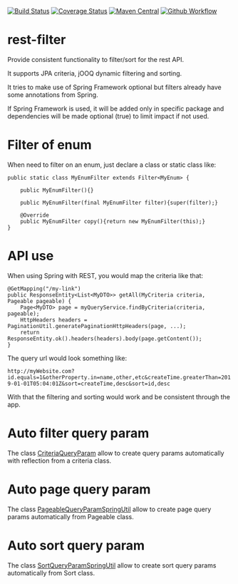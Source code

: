 [![Build Status](https://travis-ci.org/Blackdread/rest-filter.svg?branch=master)](https://travis-ci.org/Blackdread/rest-filter)
[![Coverage Status](https://coveralls.io/repos/github/Blackdread/rest-filter/badge.svg?branch=master)](https://coveralls.io/github/Blackdread/rest-filter?branch=master)
[![Maven Central](https://maven-badges.herokuapp.com/maven-central/org.blackdread.lib/rest-filter/badge.svg)](https://maven-badges.herokuapp.com/maven-central/org.blackdread.lib/rest-filter)
[![Github Workflow](https://github.com/Blackdread/rest-filter/workflows/Java%20CI/badge.svg)](https://github.com/Blackdread/rest-filter/actions?workflow=Java+CI)

# rest-filter
Provide consistent functionality to filter/sort for the rest API.

It supports JPA criteria, jOOQ dynamic filtering and sorting.

It tries to make use of Spring Framework optional but filters already have some annotations from Spring.

If Spring Framework is used, it will be added only in specific package and dependencies will be made optional (true) to limit impact if not used.

# Filter of enum
When need to filter on an enum, just declare a class or static class like:
    
    public static class MyEnumFilter extends Filter<MyEnum> {
    
        public MyEnumFilter(){}
    
        public MyEnumFilter(final MyEnumFilter filter){super(filter);}
        
        @Override
        public MyEnumFilter copy(){return new MyEnumFilter(this);}
    }

# API use
When using Spring with REST, you would map the criteria like that:

```
@GetMapping("/my-link")
public ResponseEntity<List<MyDTO>> getAll(MyCriteria criteria, Pageable pageable) {
    Page<MyDTO> page = myQueryService.findByCriteria(criteria, pageable);
    HttpHeaders headers = PaginationUtil.generatePaginationHttpHeaders(page, ...);
    return ResponseEntity.ok().headers(headers).body(page.getContent());
}
```

The query url would look something like:

`http://myWebsite.com?id.equals=1&otherProperty.in=name,other,etc&createTime.greaterThan=2019-01-01T05:04:01Z&sort=createTime,desc&sort=id,desc`

With that the filtering and sorting would work and be consistent through the app.

# Auto filter query param
The class [CriteriaQueryParam](https://github.com/Blackdread/rest-filter/blob/master/src/main/java/org/blackdread/lib/restfilter/criteria/CriteriaQueryParam.java) allow to create query params automatically with reflection from a criteria class.

# Auto page query param
The class [PageableQueryParamSpringUtil](https://github.com/Blackdread/rest-filter/blob/master/src/main/java/org/blackdread/lib/restfilter/spring/query/PageableQueryParamSpringUtil.java) allow to create page query params automatically from Pageable class.

# Auto sort query param
The class [SortQueryParamSpringUtil](https://github.com/Blackdread/rest-filter/blob/master/src/main/java/org/blackdread/lib/restfilter/spring/query/SortQueryParamSpringUtil.java) allow to create sort query params automatically from Sort class.

